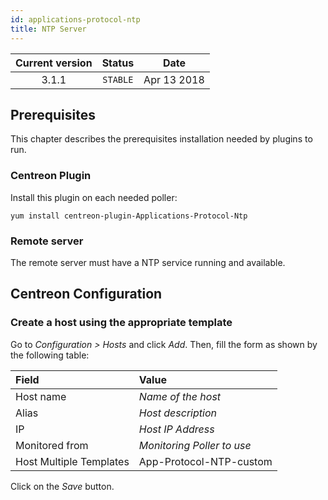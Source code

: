 ```yaml
---
id: applications-protocol-ntp
title: NTP Server
---
```


| Current version | Status | Date |
| :-: | :-: | :-: |
| 3.1.1 | `STABLE` | Apr 13 2018 |

## Prerequisites

This chapter describes the prerequisites installation needed by plugins to run.

### Centreon Plugin

Install this plugin on each needed poller:

``` shell
yum install centreon-plugin-Applications-Protocol-Ntp
```

### Remote server

The remote server must have a NTP service running and available.

## Centreon Configuration

### Create a host using the appropriate template

Go to *Configuration \> Hosts* and click *Add*. Then, fill the form as shown by the following table:

| Field                                   | Value                      |
| :-------------------------------------- | :------------------------- |
| Host name                               | *Name of the host*         |
| Alias                                   | *Host description*         |
| IP                                      | *Host IP Address*          |
| Monitored from                          | *Monitoring Poller to use* |
| Host Multiple Templates                 | App-Protocol-NTP-custom    |

Click on the *Save* button.


